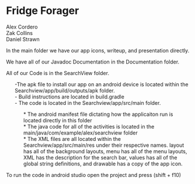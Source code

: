 Fridge Forager
=
Alex Cordero<br>
Zak Collins<br>
Daniel Strawn<br>

In the main folder we have our app icons, writeup, and presentation directly.

We have all of our Javadoc Documentation in the Documentation folder.

All of our Code is in the SearchView folder.
 <ul> -The apk file to install our app on an android device is located within the Searchview/app/build/outputs/apk folder.<br>
 - Build instructions are located in build.gradle
 <br> - The code is located in the Searchview/app/src/main folder.<br>
 <ul> * The android manifest file dictating how the applicaiton run is located directly in this folder <br>
 * The java code for all of the activities is located in the main/java/com/example/alex/searchview folder <br>
 * The XML files are all located within the Searchview/app/src/main/res under their respective names. layout has all of the background layouts, menu has all of the menu layouts, XML has the description for the search bar, values has all of the global string definitions, and drawable has a copy of the app icon.
 </ul>
</ul>

To run the code in android studio open the project and press (shift + f10)